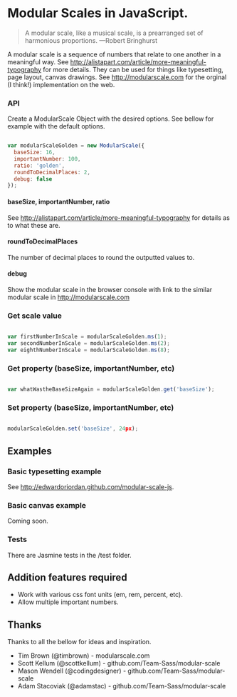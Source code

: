 Modular Scales in JavaScript.
================

> A modular scale, like a musical scale, is a prearranged set of harmonious proportions.
> —Robert Bringhurst

A modular scale is a sequence of numbers that relate to one another in a meaningful way. See http://alistapart.com/article/more-meaningful-typography for more details. They can be used for things like typesetting, page layout, canvas drawings. See http://modularscale.com for the orginal (I think!) implementation on the web.

### API

Create a ModularScale Object with the desired options. See bellow for example with the default options.

```javascript

var modularScaleGolden = new ModularScale({
  baseSize: 16,
  importantNumber: 100,
  ratio: 'golden',
  roundToDecimalPlaces: 2,
  debug: false
});
```

#### baseSize, importantNumber, ratio

See http://alistapart.com/article/more-meaningful-typography for details as to what these are.

#### roundToDecimalPlaces

The number of decimal places to round the outputted values to.

#### debug

Show the modular scale in the browser console with link to the similar modular scale in http://modularscale.com

### Get scale value

```javascript

var firstNumberInScale = modularScaleGolden.ms(1);
var secondNumberInScale = modularScaleGolden.ms(2);
var eighthNumberInScale = modularScaleGolden.ms(8);
```

### Get property (baseSize, importantNumber, etc)

```javascript

var whatWastheBaseSizeAgain = modularScaleGolden.get('baseSize');
```

### Set property (baseSize, importantNumber, etc)

```javascript

modularScaleGolden.set('baseSize', 24px);
```

## Examples

### Basic typesetting example

See http://edwardoriordan.github.com/modular-scale-js.

### Basic canvas example

Coming soon.

### Tests

There are Jasmine tests in the /test folder.

## Addition features required

* Work with various css font units (em, rem, percent, etc).
* Allow multiple important numbers.

## Thanks

Thanks to all the bellow for ideas and inspiration.

* Tim Brown (@timbrown) - modularscale.com
* Scott Kellum (@scottkellum) - github.com/Team-Sass/modular-scale
* Mason Wendell (@codingdesigner) - github.com/Team-Sass/modular-scale
* Adam Stacoviak (@adamstac) - github.com/Team-Sass/modular-scale